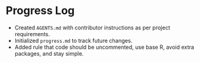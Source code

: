 # Progress Log

- Created `AGENTS.md` with contributor instructions as per project requirements.
- Initialized `progress.md` to track future changes.
- Added rule that code should be uncommented, use base R, avoid extra packages, and stay simple.
